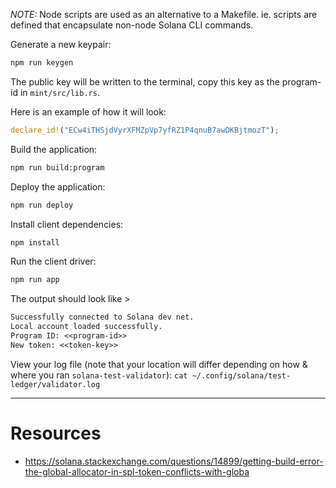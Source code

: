 *NOTE:*
Node scripts are used as an alternative to a Makefile. ie. scripts are defined that encapsulate non-node Solana CLI commands.

Generate a new keypair:
```sh
npm run keygen
```

The public key will be written to the terminal, copy this key as the program-id in `mint/src/lib.rs`.

Here is an example of how it will look:
```rs
declare_id!("ECw4iTHSjdVyrXFMZpVp7yfRZ1P4qnuB7awDKBjtmozT");
```

Build the application:
```sh
npm run build:program
```

Deploy the application:
```sh
npm run deploy
```

Install client dependencies:
```sh
npm install
```

Run the client driver:
```sh
npm run app
```

The output should look like >
```txt
Successfully connected to Solana dev net.
Local account loaded successfully.
Program ID: <<program-id>>
New token: <<token-key>>
```

View your log file (note that your location will differ depending on how & where you ran `solana-test-validator`):
`cat ~/.config/solana/test-ledger/validator.log`

---

# Resources
- https://solana.stackexchange.com/questions/14899/getting-build-error-the-global-allocator-in-spl-token-conflicts-with-globa